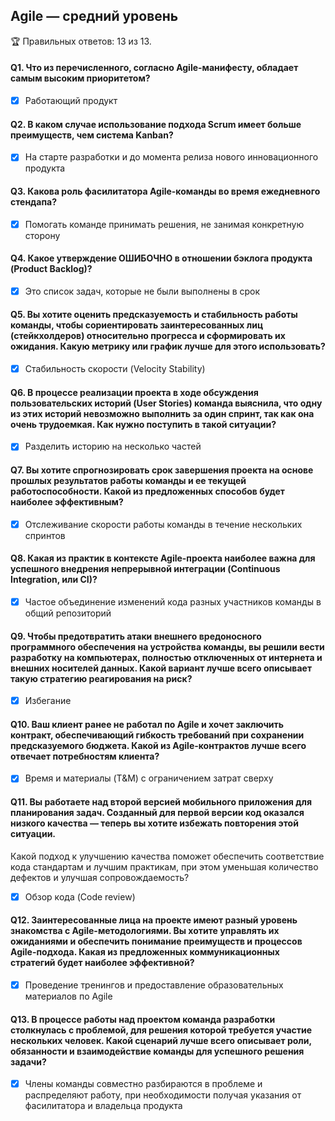## Agile — средний уровень

🏆 Правильных ответов: 13 из 13.

#### Q1. Что из перечисленного, согласно Agile-манифесту, обладает самым высоким приоритетом?

- [x] Работающий продукт

#### Q2. В каком случае использование подхода Scrum имеет больше преимуществ, чем система Kanban?

- [x] На старте разработки и до момента релиза нового инновационного продукта

#### Q3. Какова роль фасилитатора Agile-команды во время ежедневного стендапа?

- [x] Помогать команде принимать решения, не занимая конкретную сторону

#### Q4. Какое утверждение ОШИБОЧНО в отношении бэклога продукта (Product Backlog)?

- [x] Это список задач, которые не были выполнены в срок

#### Q5. Вы хотите оценить предсказуемость и стабильность работы команды, чтобы сориентировать заинтересованных лиц (стейкхолдеров) относительно прогресса и сформировать их ожидания. Какую метрику или график лучше для этого использовать?

- [x] Стабильность скорости (Velocity Stability)

#### Q6. В процессе реализации проекта в ходе обсуждения пользовательских историй (User Stories) команда выяснила, что одну из этих историй невозможно выполнить за один спринт, так как она очень трудоемкая. Как нужно поступить в такой ситуации?

- [x] Разделить историю на несколько частей

#### Q7. Вы хотите спрогнозировать срок завершения проекта на основе прошлых результатов работы команды и ее текущей работоспособности. Какой из предложенных способов будет наиболее эффективным?

- [x] Отслеживание скорости работы команды в течение нескольких спринтов

#### Q8. Какая из практик в контексте Agile-проекта наиболее важна для успешного внедрения непрерывной интеграции (Continuous Integration, или CI)?

- [x] Частое объединение изменений кода разных участников команды в общий репозиторий

#### Q9. Чтобы предотвратить атаки внешнего вредоносного программного обеспечения на устройства команды, вы решили вести разработку на компьютерах, полностью отключенных от интернета и внешних носителей данных. Какой вариант лучше всего описывает такую стратегию реагирования на риск?

- [x] Избегание

#### Q10. Ваш клиент ранее не работал по Agile и хочет заключить контракт, обеспечивающий гибкость требований при сохранении предсказуемого бюджета. Какой из Agile-контрактов лучше всего отвечает потребностям клиента?

- [x] Время и материалы (T&M) с ограничением затрат сверху

#### Q11. Вы работаете над второй версией мобильного приложения для планирования задач. Созданный для первой версии код оказался низкого качества — теперь вы хотите избежать повторения этой ситуации.
Какой подход к улучшению качества поможет обеспечить соответствие кода стандартам и лучшим практикам, при этом уменьшая количество дефектов и улучшая сопровождаемость?

- [x] Обзор кода (Code review)

#### Q12. Заинтересованные лица на проекте имеют разный уровень знакомства с Agile-методологиями. Вы хотите управлять их ожиданиями и обеспечить понимание преимуществ и процессов Agile-подхода. Какая из предложенных коммуникационных стратегий будет наиболее эффективной?

- [x] Проведение тренингов и предоставление образовательных материалов по Agile

#### Q13. В процессе работы над проектом команда разработки столкнулась с проблемой, для решения которой требуется участие нескольких человек. Какой сценарий лучше всего описывает роли, обязанности и взаимодействие команды для успешного решения задачи?

- [x] Члены команды совместно разбираются в проблеме и распределяют работу, при необходимости получая указания от фасилитатора и владельца продукта
